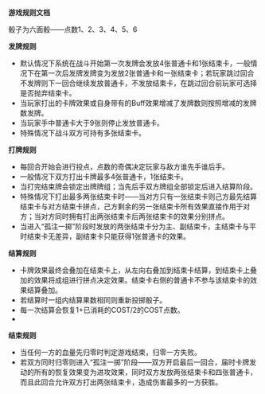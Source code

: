 **游戏规则文档**

骰子为六面骰——点数1、2、3、4、5、6

**发牌规则**

* 默认情况下系统在战斗开始第一次发牌会发放4张普通卡和1张结束卡，一般情况下在第一次后发牌发牌变为发放2张普通卡和一张结束卡；若玩家跳过回合不发牌则下一回合继续发放普通卡，不发放结束卡，在跳过回合前玩家可选择是否抛弃结束卡。
* 当玩家打出的卡牌效果或自身带有的Buff效果增减了发牌数则按照增减的发牌数发牌。
* 当玩家手中普通卡大于9张则停止发放普通卡。
* 特殊情况下战斗双方可持有多张结束卡。

**打牌规则**

* 每回合开始会进行投点，点数的奇偶决定玩家与敌方谁先手谁后手。
* 一般情况下双方打出卡牌最多4张普通卡，1张结束卡。
* 当打完结束牌会锁定出牌牌组；当先后手双方牌组全部锁定后进入结算阶段。
* 特殊情况下打出最多两张结束卡时——当对方只有一张结束卡则己方最先结算结束卡与对方结束卡拼点，己方剩余的另一张结束卡所有效果直接作用于对方；当对方同时拥有打出两张结束卡后两张结束卡的效果分别拼点。
* 当进入“孤注一掷”阶段时发放的两张结束卡分为主、副结束卡，主结束卡与平时结束卡无差异，副结束卡只能获得1张普通卡的效果。

**结算规则**

* 卡牌效果最终会叠加在结束卡上，从左向右叠加到结束卡结算，到结束卡上叠加的效果将成组进行拼点决定效果。结束卡右侧的普通卡不参与该结束卡的效果结算叠加。
* 若结算时一组内结算果数相同则重新投掷骰子。
* 每一次结算会恢复1+已消耗的COST/2的COST点数。
* 

**结束规则**

- 当任何一方的血量先归零时判定游戏结束，归零一方失败。
- 若双方同时归零则进入“孤注一掷”阶段——双方开启最后一回合，届时卡牌发动的所有的恢复效果变为进攻效果，同时双方发放两张结束卡和四张普通卡，而且此回合允许双方打出两张结束卡，造成伤害最多的一方获胜。